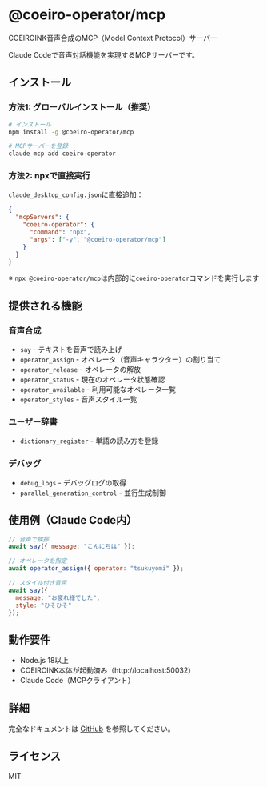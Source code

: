 # @coeiro-operator/mcp

COEIROINK音声合成のMCP（Model Context Protocol）サーバー

Claude Codeで音声対話機能を実現するMCPサーバーです。

## インストール

### 方法1: グローバルインストール（推奨）

```bash
# インストール
npm install -g @coeiro-operator/mcp

# MCPサーバーを登録
claude mcp add coeiro-operator
```

### 方法2: npxで直接実行

`claude_desktop_config.json`に直接追加：

```json
{
  "mcpServers": {
    "coeiro-operator": {
      "command": "npx",
      "args": ["-y", "@coeiro-operator/mcp"]
    }
  }
}
```

※ `npx @coeiro-operator/mcp`は内部的に`coeiro-operator`コマンドを実行します

## 提供される機能

### 音声合成

- `say` - テキストを音声で読み上げ
- `operator_assign` - オペレータ（音声キャラクター）の割り当て
- `operator_release` - オペレータの解放
- `operator_status` - 現在のオペレータ状態確認
- `operator_available` - 利用可能なオペレータ一覧
- `operator_styles` - 音声スタイル一覧

### ユーザー辞書

- `dictionary_register` - 単語の読み方を登録

### デバッグ

- `debug_logs` - デバッグログの取得
- `parallel_generation_control` - 並行生成制御

## 使用例（Claude Code内）

```javascript
// 音声で挨拶
await say({ message: "こんにちは" });

// オペレータを指定
await operator_assign({ operator: "tsukuyomi" });

// スタイル付き音声
await say({
  message: "お疲れ様でした",
  style: "ひそひそ"
});
```

## 動作要件

- Node.js 18以上
- COEIROINK本体が起動済み（http://localhost:50032）
- Claude Code（MCPクライアント）

## 詳細

完全なドキュメントは [GitHub](https://github.com/otolab/coeiro-operator) を参照してください。

## ライセンス

MIT